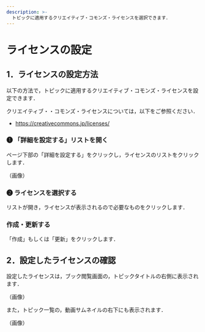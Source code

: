 ```yaml
---
description: >-
  トピックに適用するクリエイティブ・コモンズ・ライセンスを選択できます．
---
```


# ライセンスの設定

## 1．ライセンスの設定方法

以下の方法で，トピックに適用するクリエイティブ・コモンズ・ライセンスを設定できます．

クリエイティブ・・コモンズ・ライセンスについては，以下をご参照ください．

* https://creativecommons.jp/licenses/

### ❶ 「詳細を設定する」リストを開く

ページ下部の「詳細を設定する」をクリックし，ライセンスのリストをクリックします．

（画像）

### ❷ ライセンスを選択する

リストが開き，ライセンスが表示されるので必要なものをクリックします．

### 作成・更新する

「作成」もしくは「更新」をクリックします． 

## 2．設定したライセンスの確認

設定したライセンスは，ブック閲覧画面の，トピックタイトルの右側に表示されます．

（画像）

また，トピック一覧の，動画サムネイルの右下にも表示されます．

（画像）